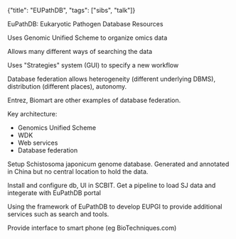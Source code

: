 {"title": "EUPathDB", "tags": ["sibs", "talk"]}

EuPathDB: Eukaryotic Pathogen Database Resources

Uses Genomic Unified Scheme to organize omics data

Allows many different ways of searching the data

Uses "Strategies" system (GUI) to specify a new workflow

Database federation allows heterogeneity (different underlying DBMS),
distribution (different places), autonomy.

Entrez, Biomart are other examples of database federation.

Key architecture:
* Genomics Unified Scheme
* WDK
* Web services
* Database federation

Setup Schistosoma japonicum genome database. Generated and annotated in China
but no central location to hold the data.

Install and configure db, UI in SCBIT. Get a pipeline to load SJ data and
integerate with EuPathDB portal

Using the framework of EuPathDB to develop EUPGI to provide additional
services such as search and tools.

Provide interface to smart phone (eg BioTechniques.com)
